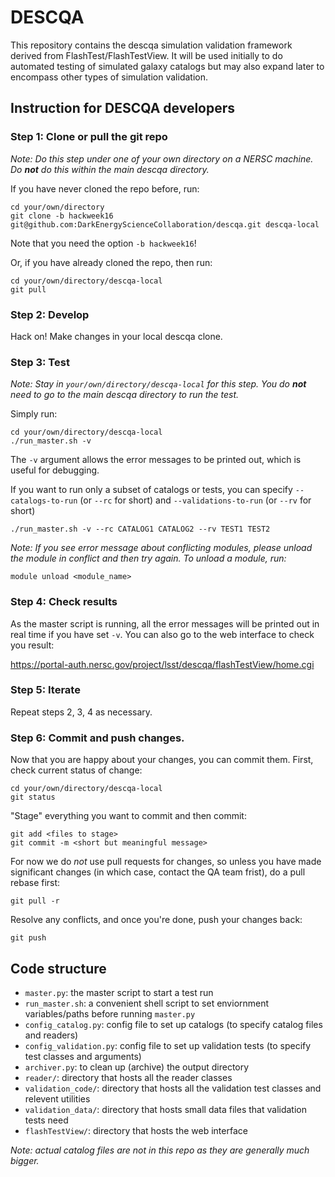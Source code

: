 # DESCQA

This repository contains the descqa simulation validation framework derived from FlashTest/FlashTestView. It will be used initially to do automated testing of simulated galaxy catalogs but may also expand later to encompass other types of simulation validation.


## Instruction for DESCQA developers

### Step 1: Clone or pull the git repo

_Note: Do this step under one of your own directory on a NERSC machine. Do **not** do this within the main descqa directory._

If you have never cloned the repo before, run:

    cd your/own/directory
    git clone -b hackweek16 git@github.com:DarkEnergyScienceCollaboration/descqa.git descqa-local

Note that you need the option `-b hackweek16`!

Or, if you have already cloned the repo, then run:

    cd your/own/directory/descqa-local
    git pull


### Step 2: Develop

Hack on! Make changes in your local descqa clone. 


### Step 3: Test

_Note: Stay in `your/own/directory/descqa-local` for this step. You do **not** need to go to the main descqa directory to run the test._

Simply run:

    cd your/own/directory/descqa-local
    ./run_master.sh -v

The `-v` argument allows the error messages to be printed out, which is useful for debugging. 

If you want to run only a subset of catalogs or tests, you can specify `--catalogs-to-run` (or `--rc` for short) and `--validations-to-run` (or `--rv` for short) 
    
    ./run_master.sh -v --rc CATALOG1 CATALOG2 --rv TEST1 TEST2


_Note: If you see error message about conflicting modules, please unload the module in conflict and then try again. To unload a module, run:_

    module unload <module_name>


### Step 4: Check results

As the master script is running, all the error messages will be printed out in real time if you have set `-v`. You can also go to the web interface to check you result:

https://portal-auth.nersc.gov/project/lsst/descqa/flashTestView/home.cgi


### Step 5: Iterate

Repeat steps 2, 3, 4 as necessary.


### Step 6: Commit and push changes. 

Now that you are happy about your changes, you can commit them. First, check current status of change:

    cd your/own/directory/descqa-local
    git status

"Stage" everything you want to commit and then commit: 

    git add <files to stage> 
    git commit -m <short but meaningful message>
    
For now we do *not* use pull requests for changes, so unless you have made significant changes (in which case, contact the QA team frist), do a pull rebase first:

    git pull -r
    
Resolve any conflicts, and once you're done, push your changes back:

    git push
    

## Code structure

- `master.py`: the master script to start a test run
- `run_master.sh`: a convenient shell script to set enviornment variables/paths before running `master.py`
- `config_catalog.py`: config file to set up catalogs (to specify catalog files and readers)
- `config_validation.py`: config file to set up validation tests (to specify test classes and arguments)
- `archiver.py`: to clean up (archive) the output directory
- `reader/`: directory that hosts all the reader classes
- `validation_code/`: directory that hosts all the validation test classes and relevent utilities
- `validation_data/`: directory that hosts small data files that validation tests need
- `flashTestView/`: directory that hosts the web interface

_Note: actual catalog files are not in this repo as they are generally much bigger._

